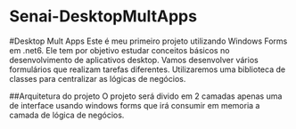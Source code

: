 # Senai-DesktopMultApps

#Desktop Mult Apps
Este é meu primeiro projeto utilizando Windows Forms em .net6. Ele tem por objetivo estudar conceitos básicos no desenvolvimento de aplicativos desktop.
Vamos desenvolver vários formulários que realizam tarefas diferentes.
Utilizaremos uma biblioteca de classes para centralizar as lógicas de negócios.

##Arquitetura do projeto
O projeto será divido em 2 camadas apenas uma de interface usando windows forms que irá consumir em memoria a camada de lógica de negócios.
